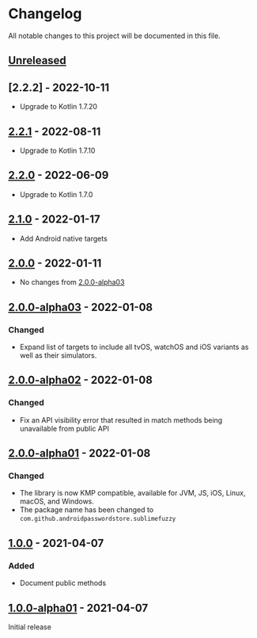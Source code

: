 # Changelog

All notable changes to this project will be documented in this file.

## [Unreleased]

## [2.2.2] - 2022-10-11

- Upgrade to Kotlin 1.7.20

## [2.2.1] - 2022-08-11

- Upgrade to Kotlin 1.7.10

## [2.2.0] - 2022-06-09

- Upgrade to Kotlin 1.7.0

## [2.1.0] - 2022-01-17

- Add Android native targets

## [2.0.0] - 2022-01-11

- No changes from [2.0.0-alpha03]

## [2.0.0-alpha03] - 2022-01-08

### Changed

- Expand list of targets to include all tvOS, watchOS and iOS variants as well as their simulators.

## [2.0.0-alpha02] - 2022-01-08

### Changed

- Fix an API visibility error that resulted in match methods being unavailable from public API

## [2.0.0-alpha01] - 2022-01-08

### Changed

- The library is now KMP compatible, available for JVM, JS, iOS, Linux, macOS, and Windows.
- The package name has been changed to `com.github.androidpasswordstore.sublimefuzzy`

## [1.0.0] - 2021-04-07

### Added

- Document public methods

## [1.0.0-alpha01] - 2021-04-07

Initial release

[Unreleased]: https://github.com/android-password-store/sublime-fuzzy/compare/v2.2.1..develop

[2.2.1]: https://github.com/android-password-store/sublime-fuzzy/compare/v2.2.1..v2.2.0

[2.2.0]: https://github.com/android-password-store/sublime-fuzzy/compare/v2.2.0..v2.1.0

[2.1.0]: https://github.com/android-password-store/sublime-fuzzy/compare/v2.1.0..v2.0.0

[2.0.0]: https://github.com/android-password-store/sublime-fuzzy/compare/v2.0.0-alpha03..v2.0.0

[2.0.0-alpha03]: https://github.com/android-password-store/sublime-fuzzy/compare/v2.0.0-alpha02..v2.0.0-alpha03

[2.0.0-alpha02]: https://github.com/android-password-store/sublime-fuzzy/compare/v2.0.0-alpha01..v2.0.0-alpha02

[2.0.0-alpha01]: https://github.com/android-password-store/sublime-fuzzy/compare/v1.0.0..v2.0.0-alpha01

[1.0.0]: https://github.com/android-password-store/sublime-fuzzy/compare/v1.0.0-alpha01..v1.0.0

[1.0.0-alpha01]: https://github.com/android-password-store/sublime-fuzzy/commits/v1.0.0-alpha01
